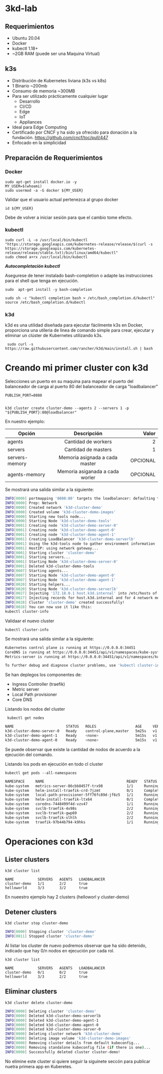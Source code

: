 # 3kd-lab

## Requerimientos 

* Ubuntu 20.04
* Docker
* kubectl 1.18+
* ~2GB RAM (puede ser una Maquina Virtual)

## k3s 
* Distribución de Kubernetes liviana (k3s vs k8s)
* 1 Binario ~200mb
* Consumo de memoria ~300MB
* Para ser utilizado prácticamente cualquier lugar
  * Desarrollo
  * CI/CD
  * Edge
  * IoT
  * Appliances
* Ideal para Edge Computing
* Certificado por CNCF y ha sido ya ofrecido para donación a la fundación. https://github.com/cncf/toc/pull/447
* Enfocado en la simplicidad

## Preparación de Requerimientos

### Docker

```
sudo apt-get install docker.io -y
MY_USER=$(whoami) 
sudo usermod -a -G docker ${MY_USER}
```

Validar que el usuario actual pertenezca al grupo docker 

```
id ${MY_USER}
```

Debe de volver a iniciar sesión para que el cambio tome efecto.

### kubectl

```
sudo curl -L -o /usr/local/bin/kubectl "https://storage.googleapis.com/kubernetes-release/release/$(curl -s https://storage.googleapis.com/kubernetes-release/release/stable.txt)/bin/linux/amd64/kubectl" 
sudo chmod a+rx /usr/local/bin/kubectl
```

***Autocompletación kubectl***

Asegurese de tener instalado bash-completion o adapte las instrucciones para el shell que tenga en ejecución.

```
sudo  apt-get install -y bash-completion 

```

```
sudo sh -c "kubectl completion bash > /etc/bash_completion.d/kubectl"
source /etc/bash_completion.d/kubectl
```

### k3d

k3d es una utilidad diseñada para ejecutar fácilmente k3s en Docker, proporciona una utileria de linea de comando simple para crear, ejecutar y eliminar un clúster de Kubernetes utilizando k3s.

```
 sudo curl -s https://raw.githubusercontent.com/rancher/k3d/main/install.sh | bash
 ```

# Creando mi primer cluster con k3d

Selecciones un puerto en su maquina para mapear el puerto del balanceador de carga al puerto 80 del balanceador de carga "loadbalancer"


```
PUBLISH_PORT=8080


k3d cluster create cluster-demo --agents 2 --servers 1 -p "${PUBLISH_PORT}:80@loadbalancer"
```

En nuestro ejemplo:


|     Opción   |              Descripción        |   Valor  |
|--------------|:-------------------------------:|---------:|
|agents        | Cantidad de workers             |  2       |  
|servers       | Cantidad de masters             |  1       |
|servers-memory| Memoria asignada a cada master  | OPCIONAL |
|agents-memory | Memoria asiganada a cada worler | OPCIONAL |


Se mostrará una salida similar a la siguiente:

```bash
INFO[0000] portmapping '8080:80' targets the loadbalancer: defaulting to [servers:*:proxy agents:*:proxy]
INFO[0000] Prep: Network
INFO[0000] Created network 'k3d-cluster-demo'
INFO[0000] Created volume 'k3d-cluster-demo-images'
INFO[0000] Starting new tools node...
INFO[0000] Starting Node 'k3d-cluster-demo-tools'
INFO[0001] Creating node 'k3d-cluster-demo-server-0'
INFO[0001] Creating node 'k3d-cluster-demo-agent-0'
INFO[0001] Creating node 'k3d-cluster-demo-agent-1'
INFO[0001] Creating LoadBalancer 'k3d-cluster-demo-serverlb'
INFO[0001] Using the k3d-tools node to gather environment information
INFO[0001] HostIP: using network gateway...
INFO[0001] Starting cluster 'cluster-demo'
INFO[0001] Starting servers...
INFO[0001] Starting Node 'k3d-cluster-demo-server-0'
INFO[0001] Deleted k3d-cluster-demo-tools
INFO[0007] Starting agents...
INFO[0007] Starting Node 'k3d-cluster-demo-agent-0'
INFO[0007] Starting Node 'k3d-cluster-demo-agent-1'
INFO[0020] Starting helpers...
INFO[0020] Starting Node 'k3d-cluster-demo-serverlb'
INFO[0027] Injecting '172.18.0.1 host.k3d.internal' into /etc/hosts of all nodes...
INFO[0027] Injecting records for host.k3d.internal and for 4 network members into CoreDNS configmap...
INFO[0028] Cluster 'cluster-demo' created successfully!
INFO[0028] You can now use it like this:
kubectl cluster-info
```

Validaar el nuevo cluster

```
kubectl cluster-info
```

Se mostrará una salida similar a la siguiente:

```bash
Kubernetes control plane is running at https://0.0.0.0:34451
CoreDNS is running at https://0.0.0.0:34451/api/v1/namespaces/kube-system/services/kube-dns:dns/proxy
Metrics-server is running at https://0.0.0.0:34451/api/v1/namespaces/kube-system/services/https:metrics-server:/proxy

To further debug and diagnose cluster problems, use 'kubectl cluster-info dump'.

```

Se han deplegos los componentes de:

* Ingress Controller (traefik)
* Metric server
* Local Path provisioner
* Core DNS

Listando los nodos del cluster


```
 kubectl get nodes
```

```bash
NAME                        STATUS   ROLES                  AGE     VERSION
k3d-cluster-demo-server-0   Ready    control-plane,master   5m25s   v1.21.5+k3s2
k3d-cluster-demo-agent-1    Ready    <none>                 5m15s   v1.21.5+k3s2
k3d-cluster-demo-agent-0    Ready    <none>                 5m15s   v1.21.5+k3s2
```

Se puede observar que existe la cantidad de nodos de acuerdo a la ejecución del comando.

Listando los pods en ejecución en todo cl cluster

```
kubectl get pods --all-namespaces
```

```bash
NAMESPACE     NAME                                      READY   STATUS      RESTARTS   AGE
kube-system   metrics-server-86cbb8457f-trx98           1/1     Running     0          6m29s
kube-system   helm-install-traefik-crd-7jzmt            0/1     Completed   0          6m29s
kube-system   local-path-provisioner-5ff76fc89d-jf6z5   1/1     Running     0          6m29s
kube-system   helm-install-traefik-ltx64                0/1     Completed   1          6m29s
kube-system   coredns-7448499f4d-vzv47                  1/1     Running     0          6m29s
kube-system   svclb-traefik-4x98s                       2/2     Running     0          5m56s
kube-system   svclb-traefik-gwp69                       2/2     Running     0          5m56s
kube-system   svclb-traefik-slhlh                       2/2     Running     0          5m56s
kube-system   traefik-97b44b794-k9hks                   1/1     Running     0          5m56s
```

# Operaciones con k3d

## Lister clusters

```
k3d cluster list
```

```
NAME           SERVERS   AGENTS   LOADBALANCER
cluster-demo   1/1       2/2      true
helloworld     3/3       3/2      true
```

En nueestro ejemplo hay 2 clusters (helloworl y cluster-demo)

## Detener clusters

```
k3d cluster stop cluster-demo
```

```bash
INFO[0000] Stopping cluster 'cluster-demo'
INFO[0011] Stopped cluster 'cluster-demo'
```

Al listar los cluster de nuevo podremos observar que ha sido detenido, indicado que hay 0/n nodos en ejecución por cada rol.

```
k3d cluster list
```

```
NAME           SERVERS   AGENTS   LOADBALANCER
cluster-demo   0/1       0/2      true
helloworld     3/3       2/2      true
```

## Eliminar clusters

```
k3d cluster delete cluster-demo
```

```bash
INFO[0000] Deleting cluster 'cluster-demo'
INFO[0000] Deleted k3d-cluster-demo-serverlb
INFO[0000] Deleted k3d-cluster-demo-agent-1
INFO[0000] Deleted k3d-cluster-demo-agent-0
INFO[0000] Deleted k3d-cluster-demo-server-0
INFO[0000] Deleting cluster network 'k3d-cluster-demo'
INFO[0000] Deleting image volume 'k3d-cluster-demo-images'
INFO[0000] Removing cluster details from default kubeconfig...
INFO[0000] Removing standalone kubeconfig file (if there is one)...
INFO[0000] Successfully deleted cluster cluster-demo!
```

No elimine este cluster si quiere seguir la siguinete seccón para publicar nuetra primera app en Kuberetes.






